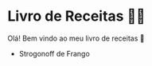 # Livro de Receitas :man_cook:

Olá! Bem vindo ao meu livro de receitas :lemon:

- Strogonoff de Frango

